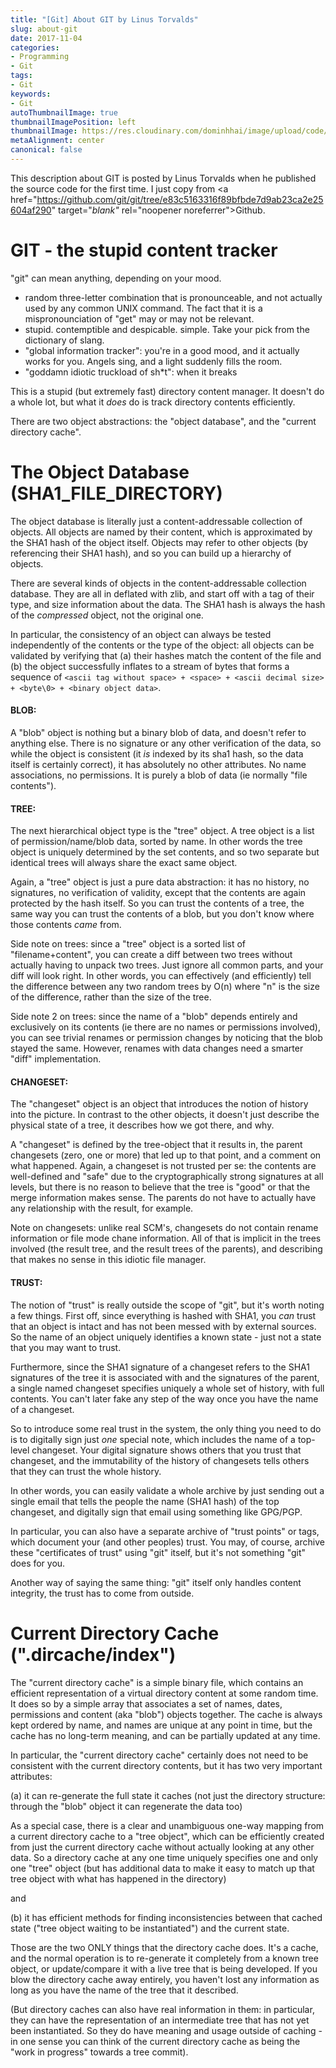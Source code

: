 ```yaml
---
title: "[Git] About GIT by Linus Torvalds"
slug: about-git
date: 2017-11-04
categories:
- Programming
- Git
tags:
- Git
keywords:
- Git
autoThumbnailImage: true
thumbnailImagePosition: left
thumbnailImage: https://res.cloudinary.com/dominhhai/image/upload/code/git.png
metaAlignment: center
canonical: false
---
```

This description about GIT is posted by Linus Torvalds when he published the source code for the first time. I just copy from <a href="https://github.com/git/git/tree/e83c5163316f89bfbde7d9ab23ca2e25604af290" target="_blank"_ rel="noopener noreferrer">Github</a>.
<!--more-->

# GIT - the stupid content tracker

"git" can mean anything, depending on your mood.

- random three-letter combination that is pronounceable, and not
 actually used by any common UNIX command.  The fact that it is a
 mispronounciation of "get" may or may not be relevant.
- stupid. contemptible and despicable. simple. Take your pick from the
 dictionary of slang.
- "global information tracker": you're in a good mood, and it actually
 works for you. Angels sing, and a light suddenly fills the room.
- "goddamn idiotic truckload of sh*t": when it breaks

This is a stupid (but extremely fast) directory content manager.  It
doesn't do a whole lot, but what it _does_ do is track directory
contents efficiently.

There are two object abstractions: the "object database", and the
"current directory cache".

# The Object Database (SHA1_FILE_DIRECTORY)

The object database is literally just a content-addressable collection
of objects.  All objects are named by their content, which is
approximated by the SHA1 hash of the object itself.  Objects may refer
to other objects (by referencing their SHA1 hash), and so you can build
up a hierarchy of objects.

There are several kinds of objects in the content-addressable collection
database.  They are all in deflated with zlib, and start off with a tag
of their type, and size information about the data.  The SHA1 hash is
always the hash of the _compressed_ object, not the original one.

In particular, the consistency of an object can always be tested
independently of the contents or the type of the object: all objects can
be validated by verifying that (a) their hashes match the content of the
file and (b) the object successfully inflates to a stream of bytes that
forms a sequence of `<ascii tag without space> + <space> + <ascii decimal
size> + <byte\0> + <binary object data>`.

#### BLOB:
A "blob" object is nothing but a binary blob of data, and doesn't
refer to anything else.  There is no signature or any other verification
of the data, so while the object is consistent (it _is_ indexed by its
sha1 hash, so the data itself is certainly correct), it has absolutely
no other attributes.  No name associations, no permissions.  It is
purely a blob of data (ie normally "file contents").

#### TREE:
The next hierarchical object type is the "tree" object.  A tree
object is a list of permission/name/blob data, sorted by name.  In other
words the tree object is uniquely determined by the set contents, and so
two separate but identical trees will always share the exact same
object.

Again, a "tree" object is just a pure data abstraction: it has no
history, no signatures, no verification of validity, except that the
contents are again protected by the hash itself.  So you can trust the
contents of a tree, the same way you can trust the contents of a blob,
but you don't know where those contents _came_ from.

Side note on trees: since a "tree" object is a sorted list of
"filename+content", you can create a diff between two trees without
actually having to unpack two trees.  Just ignore all common parts, and
your diff will look right.  In other words, you can effectively (and
efficiently) tell the difference between any two random trees by O(n)
where "n" is the size of the difference, rather than the size of the
tree.

Side note 2 on trees: since the name of a "blob" depends entirely and
exclusively on its contents (ie there are no names or permissions
involved), you can see trivial renames or permission changes by noticing
that the blob stayed the same.  However, renames with data changes need
a smarter "diff" implementation.

#### CHANGESET:
The "changeset" object is an object that introduces the
notion of history into the picture.  In contrast to the other objects,
it doesn't just describe the physical state of a tree, it describes how
we got there, and why.

A "changeset" is defined by the tree-object that it results in, the
parent changesets (zero, one or more) that led up to that point, and a
comment on what happened. Again, a changeset is not trusted per se:
the contents are well-defined and "safe" due to the cryptographically
strong signatures at all levels, but there is no reason to believe that
the tree is "good" or that the merge information makes sense. The
parents do not have to actually have any relationship with the result,
for example.

Note on changesets: unlike real SCM's, changesets do not contain rename
information or file mode chane information.  All of that is implicit in
the trees involved (the result tree, and the result trees of the
parents), and describing that makes no sense in this idiotic file
manager.

#### TRUST:
The notion of "trust" is really outside the scope of "git", but
it's worth noting a few things. First off, since everything is hashed
with SHA1, you _can_ trust that an object is intact and has not been
messed with by external sources. So the name of an object uniquely
identifies a known state - just not a state that you may want to trust.

Furthermore, since the SHA1 signature of a changeset refers to the
SHA1 signatures of the tree it is associated with and the signatures
of the parent, a single named changeset specifies uniquely a whole
set of history, with full contents. You can't later fake any step of
the way once you have the name of a changeset.

So to introduce some real trust in the system, the only thing you need
to do is to digitally sign just _one_ special note, which includes the
name of a top-level changeset.  Your digital signature shows others that
you trust that changeset, and the immutability of the history of
changesets tells others that they can trust the whole history.

In other words, you can easily validate a whole archive by just sending
out a single email that tells the people the name (SHA1 hash) of the top
changeset, and digitally sign that email using something like GPG/PGP.

In particular, you can also have a separate archive of "trust points" or
tags, which document your (and other peoples) trust.  You may, of
course, archive these "certificates of trust" using "git" itself, but
it's not something "git" does for you.

Another way of saying the same thing: "git" itself only handles content
integrity, the trust has to come from outside.

# Current Directory Cache (".dircache/index")

The "current directory cache" is a simple binary file, which contains an
efficient representation of a virtual directory content at some random
time.  It does so by a simple array that associates a set of names,
dates, permissions and content (aka "blob") objects together.  The cache
is always kept ordered by name, and names are unique at any point in
time, but the cache has no long-term meaning, and can be partially
updated at any time.

In particular, the "current directory cache" certainly does not need to
be consistent with the current directory contents, but it has two very
important attributes:

(a) it can re-generate the full state it caches (not just the directory
   structure: through the "blob" object it can regenerate the data too)

   As a special case, there is a clear and unambiguous one-way mapping
   from a current directory cache to a "tree object", which can be
   efficiently created from just the current directory cache without
   actually looking at any other data.  So a directory cache at any
   one time uniquely specifies one and only one "tree" object (but
   has additional data to make it easy to match up that tree object
   with what has happened in the directory)


and

(b) it has efficient methods for finding inconsistencies between that
   cached state ("tree object waiting to be instantiated") and the
   current state.

Those are the two ONLY things that the directory cache does.  It's a
cache, and the normal operation is to re-generate it completely from a
known tree object, or update/compare it with a live tree that is being
developed.  If you blow the directory cache away entirely, you haven't
lost any information as long as you have the name of the tree that it
described.

(But directory caches can also have real information in them: in
particular, they can have the representation of an intermediate tree
that has not yet been instantiated.  So they do have meaning and usage
outside of caching - in one sense you can think of the current directory
cache as being the "work in progress" towards a tree commit).
